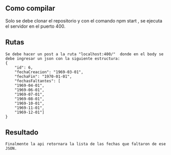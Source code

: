 ## Como compilar 
Solo se debe clonar el repositorio y con el comando npm start , se ejecuta el servidor en el puerto 400.

## Rutas
    Se debe hacer un post a la ruta "localhost:400/"  donde en el body se debe ingresar un json con la siguiente estructura:
    {
        "id": 6,
        "fechaCreacion": "1969-03-01",
        "fechaFin": "1970-01-01",
        "fechasFaltantes": [
        "1969-04-01",
        "1969-06-01",
        "1969-07-01",
        "1969-08-01",
        "1969-10-01",
        "1969-11-01",
        "1969-12-01"]
    }
## Resultado 
    Finalmente la api retornara la lista de las fechas que faltaron de ese JSON.